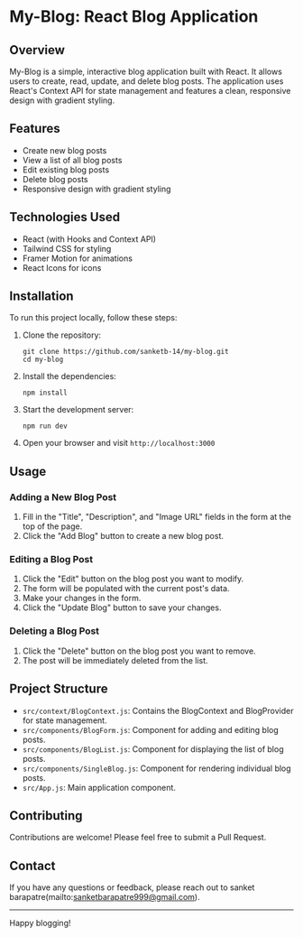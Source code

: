 # My-Blog: React Blog Application

## Overview

My-Blog is a simple, interactive blog application built with React. It allows users to create, read, update, and delete blog posts. The application uses React's Context API for state management and features a clean, responsive design with gradient styling.

## Features

- Create new blog posts
- View a list of all blog posts
- Edit existing blog posts
- Delete blog posts
- Responsive design with gradient styling

## Technologies Used

- React (with Hooks and Context API)
- Tailwind CSS for styling
- Framer Motion for animations
- React Icons for icons

## Installation

To run this project locally, follow these steps:

1. Clone the repository:
   ```
   git clone https://github.com/sanketb-14/my-blog.git
   cd my-blog
   ```

2. Install the dependencies:
   ```
   npm install
   ```

3. Start the development server:
   ```
   npm run dev
   ```

4. Open your browser and visit `http://localhost:3000`

## Usage

### Adding a New Blog Post

1. Fill in the "Title", "Description", and "Image URL" fields in the form at the top of the page.
2. Click the "Add Blog" button to create a new blog post.

### Editing a Blog Post

1. Click the "Edit" button on the blog post you want to modify.
2. The form will be populated with the current post's data.
3. Make your changes in the form.
4. Click the "Update Blog" button to save your changes.

### Deleting a Blog Post

1. Click the "Delete" button on the blog post you want to remove.
2. The post will be immediately deleted from the list.

## Project Structure

- `src/context/BlogContext.js`: Contains the BlogContext and BlogProvider for state management.
- `src/components/BlogForm.js`: Component for adding and editing blog posts.
- `src/components/BlogList.js`: Component for displaying the list of blog posts.
- `src/components/SingleBlog.js`: Component for rendering individual blog posts.
- `src/App.js`: Main application component.

## Contributing

Contributions are welcome! Please feel free to submit a Pull Request.



## Contact

If you have any questions or feedback, please reach out to sanket barapatre(mailto:sanketbarapatre999@gmail.com).

---

Happy blogging!